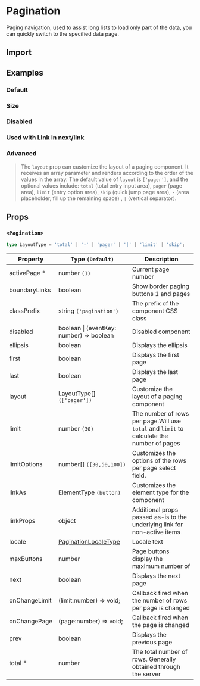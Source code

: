 # Pagination

Paging navigation, used to assist long lists to load only part of the data, you can quickly switch to the specified data page.

## Import

<!--{include:(components/pagination/fragments/import.md)}-->

## Examples

### Default

<!--{include:`basic.md`}-->

### Size

<!--{include:`size.md`}-->

### Disabled

<!--{include:`disabled.md`}-->

### Used with Link in next/link

<!--{include:`with-router.md`}-->

### Advanced

> The `layout` prop can customize the layout of a paging component. It receives an array parameter and renders according to the order of the values in the array. The default value of `layout` is `['pager']`, and the optional values include: `total` (total entry input area), `pager` (page area), `limit` (entry option area), `skip` (quick jump page area), `-` (area placeholder, fill up the remaining space) , `|` (vertical separator).

<!--{include:`advanced.md`}-->

## Props

### `<Pagination>`

```ts
type LayoutType = 'total' | '-' | 'pager' | '|' | 'limit' | 'skip';
```

| Property      | Type `(Default)`                                | Description                                                                               |
| ------------- | ----------------------------------------------- | ----------------------------------------------------------------------------------------- |
| activePage \* | number `(1)`                                    | Current page number                                                                       |
| boundaryLinks | boolean                                         | Show border paging buttons 1 and pages                                                    |
| classPrefix   | string `('pagination')`                         | The prefix of the component CSS class                                                     |
| disabled      | boolean &#124; (eventKey: number) => boolean    | Disabled component                                                                        |
| ellipsis      | boolean                                         | Displays the ellipsis                                                                     |
| first         | boolean                                         | Displays the first page                                                                   |
| last          | boolean                                         | Displays the last page                                                                    |
| layout        | LayoutType[] `(['pager'])`                      | Customize the layout of a paging component                                                |
| limit         | number `(30)`                                   | The number of rows per page.Will use `total` and `limit` to calculate the number of pages |
| limitOptions  | number[] `([30,50,100])`                        | Customizes the options of the rows per page select field.                                 |
| linkAs        | ElementType `(button)`                          | Customizes the element type for the component                                             |
| linkProps     | object                                          | Additional props passed as-is to the underlying link for non-active items                 |
| locale        | [PaginationLocaleType](/guide/i18n/#pagination) | Locale text                                                                               |
| maxButtons    | number                                          | Page buttons display the maximum number of                                                |
| next          | boolean                                         | Displays the next page                                                                    |
| onChangeLimit | (limit:number) => void;                         | Callback fired when the number of rows per page is changed                                |
| onChangePage  | (page:number) => void;                          | Callback fired when the page is changed                                                   |
| prev          | boolean                                         | Displays the previous page                                                                |
| total \*      | number                                          | The total number of rows. Generally obtained through the server                           |
